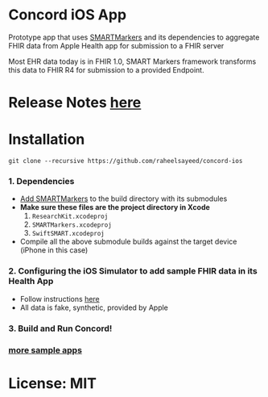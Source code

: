 # Concord iOS App

Prototype app that uses [SMARTMarkers][sm] and its dependencies to aggregate FHIR data from Apple Health app for submission to a FHIR server

Most EHR data today is in FHIR 1.0, SMART Markers framework transforms this data to FHIR R4 for submission to a provided Endpoint.

# Release Notes [here](ReleaseNotes.md)

# Installation

`git clone --recursive https://github.com/raheelsayeed/concord-ios`

### 1. Dependencies

- [Add SMARTMarkers][sm-install] to the build directory with its submodules
- __Make sure these files are the project directory in Xcode__
    1. `ResearchKit.xcodeproj`
    2. `SMARTMarkers.xcodeproj`
    3. `SwiftSMART.xcodeproj`
- Compile all the above submodule builds against the target device (iPhone in this case) 

### 2. Configuring the iOS Simulator to add sample FHIR data in its Health App

- Follow instructions [here](https://developer.apple.com/documentation/healthkit/samples/accessing_sample_data_in_the_simulator)
- All data is fake, synthetic, provided by Apple

### 3. Build and Run Concord!

### [more sample apps][samples]

# License: MIT


[sm]: https://github.com/smartmarkers/smartmarkers-ios
[sm-install]: https://github.com/SMARTMarkers/smartmarkers-ios/blob/master/Installation.md
[samples]: https://github.com/SMARTMarkers/easipro-patient-ios
